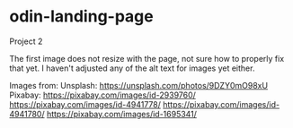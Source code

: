 # odin-landing-page
Project 2

The first image does not resize with the page, not sure how to properly fix that yet.
I haven't adjusted any of the alt text for images yet either.

Images from:
Unsplash: 
        https://unsplash.com/photos/9DZY0mO98xU
Pixabay:
        https://pixabay.com/images/id-2939760/
        https://pixabay.com/images/id-4941778/
        https://pixabay.com/images/id-4941780/
        https://pixabay.com/images/id-1695341/

